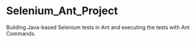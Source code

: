 # Selenium_Ant_Project
Building Java-based Selenium tests in Ant and executing the tests with Ant Commands.
